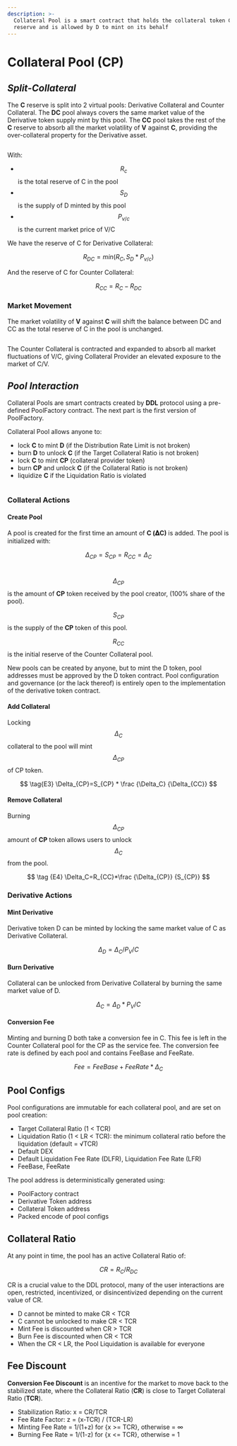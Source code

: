 ```yaml
---
description: >-
  Collateral Pool is a smart contract that holds the collateral token C in
  reserve and is allowed by D to mint on its behalf
---
```


# Collateral Pool (CP)

## _**Split-Collateral**_

The **C** reserve is split into 2 virtual pools: Derivative Collateral and Counter Collateral. The **DC** pool always covers the same market value of the Derivative token supply mint by this pool. The **CC** pool takes the rest of the **C** reserve to absorb all the market volatility of **V** against **C**, providing the over-collateral property for the Derivative asset.

<figure><img src="https://lh5.googleusercontent.com/lGd6FBXYNREKIkZO1TbWugjAKLTabE3MXxexp-7hnUJNCBQgrQ4vL95-oEGmEOGWUIutJvDZKbn6sklyUciG22NjVBlz9O_TQAgyLyPylzbahgOOrWmbdchSXWOidD9D5MtvjT3j-nyRJWxUxXe2dpI" alt=""><figcaption></figcaption></figure>

With:

* $$R_c$$ is the total reserve of C in the pool
* $$S_D$$ is the supply of D minted by this pool
* $$P_{v/c}$$ is the current market price of V/C

We have the reserve of C for Derivative Collateral:

$$
\tag {E0}   R_{DC}=min(R_C,S_D*P_{v/c})
$$

And the reserve of C for Counter Collateral:

$$
\tag {E1} R_{CC}= R_C-R_{DC}
$$

### Market Movement

The market volatility of **V** against **C** will shift the balance between DC and CC as the total reserve of C in the pool is unchanged.

<figure><img src="https://lh5.googleusercontent.com/4glp5x5XTON2Fr-PPLNzW8vmTVSxKSRD8aZ3u1jpoDayroC0X1ilSlRkJQl4j96fxCHLDwnRPNb5nmlCEwocRP8-yqICrMSx319FJBPYnzlv49XBNvzP7BHxmh6jIuWTN5-c7PJJbcH6pqB8bj-iH7w" alt=""><figcaption></figcaption></figure>

The Counter Collateral is contracted and expanded to absorb all market fluctuations of V/C, giving Collateral Provider an elevated exposure to the market of C/V.

## _Pool Interaction_

Collateral Pools are smart contracts created by **DDL** protocol using a pre-defined PoolFactory contract. The next part is the first version of PoolFactory.

Collateral Pool allows anyone to:

* lock **C** to mint **D** (if the Distribution Rate Limit is not broken)
* burn **D** to unlock **C** (if the Target Collateral Ratio is not broken)
* lock **C** to mint **CP** (collateral provider token)
* burn **CP** and unlock **C** (if the Collateral Ratio is not broken)
* liquidize **C** if the Liquidation Ratio is violated

<figure><img src="https://lh3.googleusercontent.com/8EEYyzko_usYd9qm-YHIg_2caKeA1bKyljFvknntwfb3H8w4qH0RbX-61psZEYLgUjvxmdjxMGuHzywcxUXhXQxD1ZSQg0JCSuQcP5Tp_tNYvt42xu_ZBUpM_pDSidAe_wLlWEOwVicT3Y91WPsJeyU" alt=""><figcaption></figcaption></figure>

### Collateral Actions

#### Create Pool

A pool is created for the first time an amount of **C (𝚫C)** is added. The pool is initialized with:

&#x20;                                                           $$\tag {E2} \Delta_{CP}=S_{CP}=R_{CC}=\Delta_C$$​

$$\Delta_{CP}$$ is the amount of **CP** token received by the pool creator, (100% share of the pool).

$$S_{CP}$$ is the supply of the **CP** token of this pool.

$$R_{CC}$$ is the initial reserve of the Counter Collateral pool.

New pools can be created by anyone, but to mint the D token, pool addresses must be approved by the D token contract. Pool configuration and governance (or the lack thereof) is entirely open to the implementation of the derivative token contract.

#### Add Collateral

Locking $$\Delta_C$$ collateral to the pool will mint $$\Delta_{CP}$$ of CP token.

$$
\tag{E3} \Delta_{CP}=S_{CP} * \frac {\Delta_C} {\Delta_{CC}}
$$

#### Remove Collateral

Burning $$\Delta_{CP}$$ amount of **CP** token allows users to unlock $$\Delta_C$$ from the pool.

$$
\tag {E4} \Delta_C=R_{CC}*\frac {\Delta_{CP}} {S_{CP}}
$$

### **Derivative Actions**

#### Mint Derivative

Derivative token D can be minted by locking the same market value of C as Derivative Collateral.

$$
\tag {E5} \Delta_D=\Delta_C/P_V/C
$$

#### Burn Derivative

Collateral can be unlocked from Derivative Collateral by burning the same market value of D.

$$
\tag {E6} \Delta_C=\Delta_D*P_V/C
$$

#### Conversion Fee

Minting and burning D both take a conversion fee in C. This fee is left in the Counter Collateral pool for the CP as the service fee. The conversion fee rate is defined by each pool and contains FeeBase and FeeRate.

$$
\tag {E7} Fee=FeeBase + FeeRate * \Delta_C
$$

## **Pool Configs**

Pool configurations are immutable for each collateral pool, and are set on pool creation:

* Target Collateral Ratio (1 < TCR)
* Liquidation Ratio (1 < LR < TCR): the minimum collateral ratio before the liquidation (default = √TCR)
* Default DEX
* Default Liquidation Fee Rate (DLFR), Liquidation Fee Rate (LFR)
* FeeBase, FeeRate

The pool address is deterministically generated using:

* PoolFactory contract
* Derivative Token address
* Collateral Token address
* Packed encode of pool configs



## Collateral Ratio

At any point in time, the pool has an active Collateral Ratio of:

$$
\tag {E8} CR=R_C/R_{DC}
$$

CR is a crucial value to the DDL protocol, many of the user interactions are open, restricted, incentivized, or disincentivized depending on the current value of CR.

* D cannot be minted to make CR < TCR
* C cannot be unlocked to make CR < TCR
* Mint Fee is discounted when CR > TCR
* Burn Fee is discounted when CR < TCR
* When the CR < LR, the Pool Liquidation is available for everyone

## Fee Discount

**Conversion Fee Discount** is an incentive for the market to move back to the stabilized state, where the Collateral Ratio (**CR**) is close to Target Collateral Ratio (**TCR**).

* Stabilization Ratio: x = CR/TCR
* Fee Rate Factor: z = (x-TCR) / (TCR-LR)
* Minting Fee Rate = 1/(1+z) for {x >= TCR}, otherwise = ∞
* Burning Fee Rate = 1/(1-z) for {x <= TCR}, otherwise = 1

<figure><img src="https://lh4.googleusercontent.com/sNbGjkh8U69pGFHXtQRMfLEd0MlJ67J1p_7IsHGewLZaRCl2HZKvd26eIGNh1A-5jwINEkbHkQQ2HboAUnszH-pGvWFhDFwjsPGknUxOTciNpzNmXX6dN90qhi98cr_yh3_xPaC-TxnqJRdnx5Of058" alt=""><figcaption></figcaption></figure>

